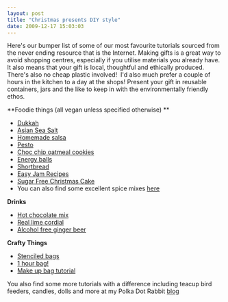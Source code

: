 ```yaml
---
layout: post
title: "Christmas presents DIY style"
date: 2009-12-17 15:03:03
---
```


Here's our bumper list of some of our most favourite tutorials sourced from the never ending resource that is the Internet. Making gifts is a great way to avoid shopping centres, especially if you utilise materials you already have. It also means that your gift is local, thoughtful and ethically produced. There's also no cheap plastic involved!  I'd also much prefer a couple of hours in the kitchen to a day at the shops! Present your gift in reusable containers, jars and the like to keep in with the environmentally friendly ethos.

**Foodie things (all vegan unless specified otherwise) **

*   [Dukkah][1]
*   [Asian Sea Salt][2]
*   [Homemade salsa][3]
*   [Pesto][4]
*   [Choc chip oatmeal cookies ][5]
*   [Energy balls][6]
*   [Shortbread][7]
*   [Easy Jam Recipes][8]
*   [Sugar Free Christmas Cake][9]
*   You can also find some excellent spice mixes [here][10]

 [1]: http://www.sbs.com.au/food/recipe/609/Dukkah
 [2]: http://www.taste.com.au/recipes/14745/asian+sea+salt
 [3]: http://www.cookingnook.com/recipe-for-homemade-tomato-salsa.html
 [4]: http://www.smh.com.au/articles/2006/11/27/1164476117628.html?feed=html
 [5]: http://www.vegan-food.net/recipe/59/Chocolate-Chip-Oatmeal-Cookies/
 [6]: http://www.vegsoc.org.au/recipe_details.asp?RecipeID=332
 [7]: http://lakitchen.blogspot.com/2005/12/vegan-shortbread.html
 [8]: http://www.pickyourown.org/jam.htm
 [9]: http://www.recipesforvegans.co.uk/sugarfreechristmascake.html
 [10]: http://homecooking.about.com/library/archive/blspice32.htm

**Drinks**

*   [Hot chocolate mix][11]
*   [Real lime cordial][12]
*   [Alcohol free ginger beer][13]

 [11]: http://www.foodnetwork.com/recipes/alton-brown/hot-cocoa-recipe/index.html
 [12]: http://www.abc.net.au/tasmania/stories/s1476145.htm
 [13]: http://www.abc.net.au/tasmania/stories/s1369274.htm

**Crafty Things**

*   [Stenciled bags][14]
*   [1 hour bag!][15]
*   [Make up bag tutorial][16]

 [14]: http://rabbitwithpolkadots.blogspot.com/2009/12/things-i-like-today.html
 [15]: http://vintagericrac.blogspot.com/2008/01/1-hour-bag-tutorial.html
 [16]: http://www.chezlin.com/2008/04/makeup-bag-tutorial/

You also find some more tutorials with a difference including teacup bird feeders, candles, dolls and more at my Polka Dot Rabbit [blog][17]

 [17]: http://rabbitwithpolkadots.blogspot.com/search/label/tutorials%20I%20like